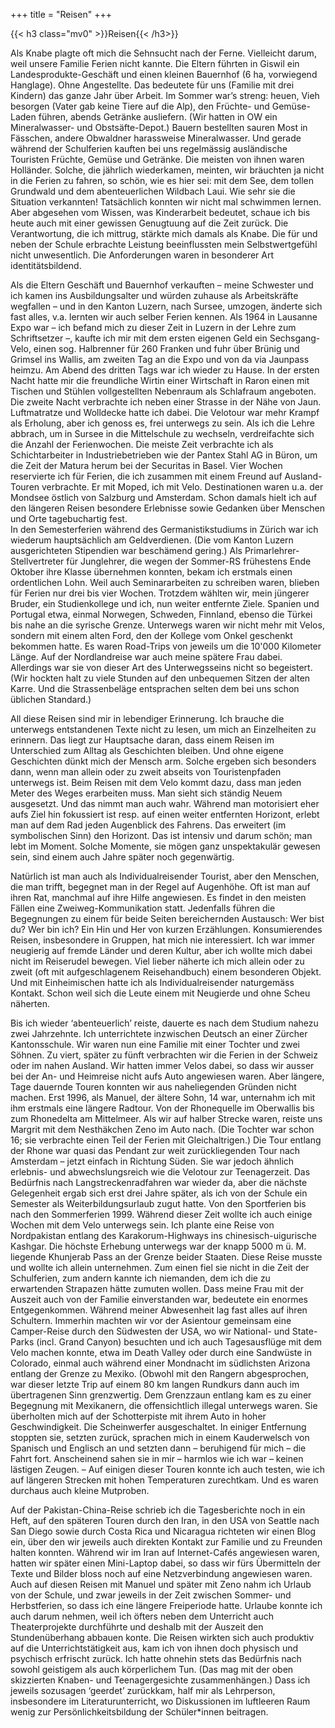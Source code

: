 +++
title = "Reisen"
+++

{{< h3 class="mv0" >}}Reisen{{< /h3>}}

Als Knabe plagte oft mich die Sehnsucht nach der Ferne. Vielleicht darum, weil unsere Familie Ferien nicht kannte. Die Eltern führten in Giswil ein Landesprodukte-Geschäft und einen kleinen Bauernhof (6 ha, vorwiegend Hanglage). Ohne Angestellte. Das bedeutete für uns (Familie mit drei Kindern) das ganze Jahr über Arbeit. Im Sommer war’s streng: heuen, Vieh besorgen (Vater gab keine Tiere auf die Alp), den Früchte- und Gemüse-Laden führen, abends Getränke ausliefern. (Wir hatten in OW ein Mineralwasser- und Obstsäfte-Depot.) Bauern bestellten sauren Most in Fässchen, andere Obwaldner harassweise Mineralwasser. Und gerade während der Schulferien kauften bei uns regelmässig ausländische Touristen Früchte, Gemüse und Getränke. Die meisten von ihnen waren Holländer. Solche, die jährlich wiederkamen, meinten, wir bräuchten ja nicht in die Ferien zu fahren, so schön, wie es hier sei: mit dem See, dem tollen Grundwald und dem abenteuerlichen Wildbach Laui. Wie sehr sie die Situation verkannten! Tatsächlich konnten wir nicht mal schwimmen lernen. Aber abgesehen vom Wissen, was Kinderarbeit bedeutet, schaue ich bis heute auch mit einer gewissen Genugtuung auf die Zeit zurück. Die Verantwortung, die ich mittrug, stärkte mich damals als Knabe. Die für und neben der Schule erbrachte Leistung beeinflussten mein Selbstwertgefühl nicht unwesentlich. Die Anforderungen waren in besonderer Art identitätsbildend. 

Als die Eltern Geschäft und Bauernhof verkauften – meine Schwester und ich kamen ins Ausbildungsalter und würden zuhause als Arbeitskräfte wegfallen – und in den Kanton Luzern, nach Sursee, umzogen, änderte sich fast alles, v.a. lernten wir auch selber Ferien kennen. 
Als 1964 in Lausanne Expo war – ich befand mich zu dieser Zeit in Luzern in der Lehre zum Schriftsetzer –, kaufte ich mir mit dem ersten eigenen Geld ein Sechsgang-Velo, einen sog. Halbrenner für 260 Franken und fuhr über Brünig und Grimsel ins Wallis, am zweiten Tag an die Expo und von da via Jaunpass  heimzu. Am Abend des dritten Tags war ich wieder zu Hause. In der ersten Nacht hatte mir die freundliche Wirtin einer Wirtschaft in Raron einen mit Tischen und Stühlen vollgestellten Nebenraum als Schlafraum angeboten. Die zweite Nacht verbrachte ich neben einer Strasse in der Nähe von Jaun. Luftmatratze und Wolldecke hatte ich dabei. Die Velotour war mehr Krampf als Erholung, aber ich genoss es, frei unterwegs zu sein. 
Als ich die Lehre abbrach, um in Sursee in die Mittelschule zu wechseln, verdreifachte sich die Anzahl der Ferienwochen. Die meiste Zeit verbrachte ich als Schichtarbeiter in Industriebetrieben wie der Pantex Stahl AG in Büron, um die Zeit der Matura herum bei der Securitas in Basel. Vier Wochen reservierte ich für Ferien, die ich zusammen mit einem Freund auf Ausland-Touren verbrachte. Er mit Moped, ich mit Velo. Destinationen waren u.a. der Mondsee östlich von Salzburg und Amsterdam. Schon damals hielt ich auf den längeren Reisen besondere Erlebnisse sowie Gedanken über Menschen und Orte tagebuchartig fest.  
In den Semesterferien während des Germanistikstudiums in Zürich war ich wiederum hauptsächlich am Geldverdienen. (Die vom Kanton Luzern ausgerichteten Stipendien war beschämend gering.) Als Primarlehrer-Stellvertreter für Junglehrer, die wegen der Sommer-RS frühestens Ende Oktober ihre Klasse übernehmen konnten, bekam ich erstmals einen ordentlichen Lohn. Weil auch Seminararbeiten zu schreiben waren, blieben für Ferien nur drei bis vier Wochen. Trotzdem wählten wir, mein jüngerer Bruder, ein Studienkollege und ich, nun weiter entfernte Ziele. Spanien und Portugal etwa, einmal Norwegen, Schweden, Finnland, ebenso die Türkei bis nahe an die syrische Grenze. Unterwegs waren wir nicht mehr mit Velos, sondern mit einem alten Ford, den der Kollege vom Onkel geschenkt bekommen hatte. Es waren Road-Trips von jeweils um die 10'000 Kilometer Länge. Auf der Nordlandreise war auch meine spätere Frau dabei. Allerdings war sie von dieser Art des Unterwegsseins nicht so begeistert. (Wir hockten halt zu viele Stunden auf den unbequemen Sitzen der alten Karre. Und die Strassenbeläge entsprachen selten dem bei uns schon üblichen Standard.) 

All diese Reisen sind mir in lebendiger Erinnerung. Ich brauche die unterwegs entstandenen Texte nicht zu lesen, um mich an Einzelheiten zu erinnern. Das liegt zur Hauptsache daran, dass einem Reisen im Unterschied zum Alltag als Geschichten bleiben. Und ohne eigene Geschichten dünkt mich der Mensch arm. Solche ergeben sich besonders dann, wenn man allein oder zu zweit abseits von Touristenpfaden unterwegs ist. Beim Reisen mit dem Velo kommt dazu, dass man jeden Meter des Weges erarbeiten muss. Man sieht sich ständig Neuem ausgesetzt. Und das nimmt man auch wahr. Während man motorisiert eher aufs Ziel hin fokussiert ist resp. auf einen weiter entfernten Horizont, erlebt man auf dem Rad jeden Augenblick des Fahrens. Das erweitert (im symbolischen Sinn) den Horizont. Das ist intensiv und darum schön; man lebt im Moment. Solche Momente, sie mögen ganz unspektakulär gewesen sein, sind einem auch Jahre später noch gegenwärtig.

Natürlich ist man auch als Individualreisender Tourist, aber den Menschen, die man trifft, begegnet man in der Regel auf Augenhöhe. Oft ist man auf ihren Rat, manchmal auf ihre Hilfe angewiesen. Es findet in den meisten Fällen eine Zweiweg-Kommunikation statt. Jedenfalls führen die Begegnungen zu einem für beide Seiten bereichernden Austausch: Wer bist du? Wer bin ich? Ein Hin und Her von kurzen Erzählungen. Konsumierendes Reisen, insbesondere in Gruppen, hat mich nie interessiert. Ich war immer neugierig auf fremde Länder und deren Kultur, aber ich wollte mich dabei nicht im Reiserudel bewegen. Viel lieber näherte ich mich allein oder zu zweit (oft mit aufgeschlagenem Reisehandbuch) einem besonderen Objekt. Und mit Einheimischen hatte ich als Individualreisender naturgemäss Kontakt. Schon weil sich die Leute einem mit Neugierde und ohne Scheu näherten.   

Bis ich wieder ‘abenteuerlich’ reiste, dauerte es nach dem Studium nahezu zwei Jahrzehnte. Ich unterrichtete inzwischen Deutsch an einer Zürcher Kantonsschule. Wir waren nun eine Familie mit einer Tochter und zwei Söhnen. Zu viert, später zu fünft verbrachten wir die Ferien in der Schweiz oder im nahen Ausland. Wir hatten immer Velos dabei, so dass wir ausser bei der An- und Heimreise nicht aufs Auto angewiesen waren. Aber längere, Tage dauernde Touren konnten wir aus naheliegenden Gründen nicht machen. Erst 1996, als Manuel, der ältere Sohn, 14 war, unternahm ich mit ihm erstmals eine längere Radtour. Von der Rhonequelle im Oberwallis bis zum Rhonedelta am Mittelmeer. Als wir auf halber Strecke waren, reiste uns Margrit mit dem Nesthäkchen Zeno im Auto nach. (Die Tochter war schon 16; sie verbrachte einen Teil der Ferien mit Gleichaltrigen.) 
Die Tour entlang der Rhone war quasi das Pendant zur weit zurückliegenden Tour nach Amsterdam – jetzt einfach in Richtung Süden. Sie war jedoch ähnlich erlebnis- und abwechslungsreich wie die Velotour zur Teenagerzeit. Das Bedürfnis nach Langstreckenradfahren war wieder da, aber die nächste Gelegenheit ergab sich erst drei Jahre später, als ich von der Schule ein Semester als Weiterbildungsurlaub zugut hatte. Von den Sportferien bis nach den Sommerferien 1999. Während dieser Zeit wollte ich auch einige Wochen mit dem Velo unterwegs sein. Ich plante eine Reise von Nordpakistan entlang des Karakorum-Highways ins chinesisch-uigurische Kashgar. Die höchste Erhebung unterwegs war der knapp 5000 m ü. M. liegende Khunjerab Pass an der Grenze beider Staaten. Diese Reise musste und wollte ich allein unternehmen. Zum einen fiel sie nicht in die Zeit der Schulferien, zum andern kannte ich niemanden, dem ich die zu erwartenden Strapazen hätte zumuten wollen. Dass meine Frau mit der Auszeit auch von der Familie einverstanden war, bedeutete ein enormes Entgegenkommen. Während meiner Abwesenheit lag fast alles auf ihren Schultern. Immerhin machten wir vor der Asientour gemeinsam eine Camper-Reise durch den Südwesten der USA, wo wir National- und State-Parks (incl. Grand Canyon) besuchten und ich auch Tagesausflüge mit dem Velo machen konnte, etwa im Death Valley oder durch eine Sandwüste in Colorado, einmal auch während einer Mondnacht im südlichsten Arizona entlang der Grenze zu Mexiko. (Obwohl mit den Rangern abgesprochen, war dieser letzte Trip auf einem 80 km langen Rundkurs dann auch im übertragenen Sinn grenzwertig. Dem Grenzzaun entlang kam es zu einer Begegnung mit Mexikanern, die offensichtlich illegal unterwegs waren. Sie überholten mich auf der Schotterpiste mit ihrem Auto in hoher Geschwindigkeit. Die Scheinwerfer ausgeschaltet. In einiger Entfernung stoppten sie, setzten zurück, sprachen mich in einem Kauderwelsch von Spanisch und Englisch an und setzten dann – beruhigend für mich – die Fahrt fort. Anscheinend sahen sie in mir – harmlos wie ich war – keinen lästigen Zeugen. – Auf einigen dieser Touren konnte ich auch testen, wie ich auf längeren Strecken mit hohen Temperaturen zurechtkam. Und es waren durchaus auch kleine Mutproben. 

Auf der Pakistan-China-Reise schrieb ich die Tagesberichte noch in ein Heft, auf den späteren Touren durch den Iran, in den USA von Seattle nach San Diego sowie durch Costa Rica und Nicaragua richteten wir einen Blog ein, über den wir jeweils auch direkten Kontakt zur Familie und zu Freunden halten konnten. Während wir im Iran auf Internet-Cafés angewiesen waren, hatten wir später einen Mini-Laptop dabei, so dass wir fürs Übermitteln der Texte und Bilder bloss noch auf eine Netzverbindung angewiesen waren.
Auch auf diesen Reisen mit Manuel und später mit Zeno nahm ich Urlaub von der Schule, und zwar jeweils in der Zeit zwischen Sommer- und Herbstferien, so dass ich eine längere Freiperiode hatte. Urlaube konnte ich auch darum nehmen, weil ich öfters neben dem Unterricht auch Theaterprojekte durchführte und deshalb mit der Auszeit den Stundenüberhang abbauen konte. Die Reisen wirkten sich auch produktiv auf die Unterrichtstätigkeit aus, kam ich von ihnen doch physisch und psychisch erfrischt zurück. Ich hatte ohnehin stets das Bedürfnis nach sowohl geistigem als auch körperlichem Tun. (Das mag mit der oben skizzierten Knaben- und Teenagergesichte zusammenhängen.)  Dass ich jeweils sozusagen ‘geerdet’ zurückkam, half mir als Lehrperson, insbesondere im Literaturunterricht, wo Diskussionen im luftleeren Raum wenig zur Persönlichkeitsbildung der Schüler*innen beitragen. 

